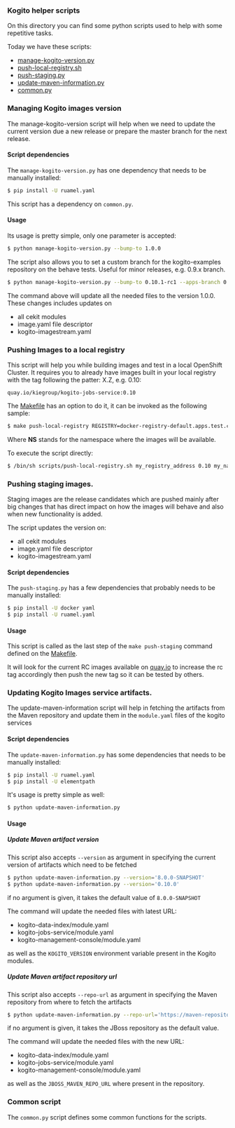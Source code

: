### Kogito helper scripts

On this directory you can find some python scripts used to help with some repetitive tasks.

Today we have these scripts:

- [manage-kogito-version.py](manage-kogito-version.py)
- [push-local-registry.sh](push-local-registry.sh)
- [push-staging.py](push-staging.py)
- [update-maven-information.py](update-maven-information.py)
- [common.py](common.py)

### Managing Kogito images version

The manage-kogito-version script will help when we need to update the current version due a new release or prepare the
master branch for the next release.

#### Script dependencies

The `manage-kogito-version.py` has one dependency that needs to be manually installed:

```bash
$ pip install -U ruamel.yaml
```
This script has a dependency on `common.py`.

#### Usage
Its usage is pretty simple, only one parameter is accepted:

```bash
$ python manage-kogito-version.py --bump-to 1.0.0  
```

The script also allows you to set a custom branch for the kogito-examples repository on the behave tests. Useful for minor
releases, e.g. 0.9.x branch.

```bash
$ python manage-kogito-version.py --bump-to 0.10.1-rc1 --apps-branch 0.10.x
```

The command above will update all the needed files to the version 1.0.0. These changes includes updates on

 - all cekit modules
 - image.yaml file descriptor
 - kogito-imagestream.yaml
 

### Pushing Images to a local registry

This script will help you while building images and test in a local OpenShift Cluster. It requires you to already have
images built in your local registry with the tag following the patter: X.Z, e.g. 0.10:

```text
quay.io/kiegroup/kogito-jobs-service:0.10
```

The [Makefile](../Makefile) has an option to do it, it can be invoked as the following sample:

```bash
$ make push-local-registry REGISTRY=docker-registry-default.apps.test.cloud NS=test-1
```

Where **NS** stands for the namespace where the images will be available.

To execute the script directly:

```bash
$ /bin/sh scripts/push-local-registry.sh my_registry_address 0.10 my_namespace
```

### Pushing staging images.

Staging images are the release candidates which are pushed mainly after big changes that has direct impact on how
the images will behave and also when new functionality is added.

The script updates the version on:

 - all cekit modules
 - image.yaml file descriptor
 - kogito-imagestream.yaml
 

#### Script dependencies

The `push-staging.py` has a few dependencies that probably needs to be manually installed:

```bash
$ pip install -U docker yaml
$ pip install -U ruamel.yaml
```

#### Usage

This script is called as the last step of the `make push-staging` command defined on the [Makefile](../Makefile).

It will look for the current RC images available on [quay.io](https://quay.io/organization/kiegroup) to increase the rc tag 
accordingly then push the new tag so it can be tested by others. 

### Updating Kogito Images service artifacts.

The update-maven-information script will help in fetching the artifacts from the Maven repository
and update them in the `module.yaml` files of the kogito services

#### Script dependencies

The `update-maven-information.py` has some dependencies that needs to be manually installed:

```bash
$ pip install -U ruamel.yaml
$ pip install -U elementpath
```
It's usage is pretty simple as well:

```bash
$ python update-maven-information.py
```

#### Usage

##### Update Maven artifact version

This script also accepts `--version` as argument in specifying the current version of artifacts which need to be fetched

```bash
$ python update-maven-information.py --version='8.0.0-SNAPSHOT'
$ python update-maven-information.py --version='0.10.0'
```
if no argument is given, it takes the default value of `8.0.0-SNAPSHOT`

The command will update the needed files with latest  URL:

 - kogito-data-index/module.yaml
 - kogito-jobs-service/module.yaml
 - kogito-management-console/module.yaml

as well as the `KOGITO_VERSION` environment variable present in the Kogito modules.

##### Update Maven artifact repository url

This script also accepts `--repo-url` as argument in specifying the Maven repository from where to fetch the artifacts

```bash
$ python update-maven-information.py --repo-url='https://maven-repository.mirror.com/public'
```
if no argument is given, it takes the JBoss repository as the default value.

The command will update the needed files with the new URL:

 - kogito-data-index/module.yaml
 - kogito-jobs-service/module.yaml
 - kogito-management-console/module.yaml

as well as the `JBOSS_MAVEN_REPO_URL` where present in the repository.

### Common script

The `common.py` script defines some common functions for the scripts.
